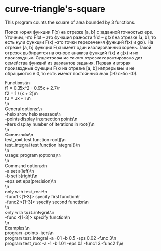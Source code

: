 # curve-triangle's-square
This program counts the square of area bounded by 3 functions.  

Поиск корня функции F(x) на отрезке [a, b] с заданной точностью eps.
Уточним, что F(x) – это функция разности f(x) – g(x))на отрезке [a, b], то есть
нули функции F(x) –это точки пересечения функций f(x) и g(x). На отрезке [a,
b] функция F(x) имеет один изолированный корень. Такой отрезок
выбирается на основе анализа функций f(x) и g(x) и их производных.
Существование такого отрезка гарантировано для семейства функций из
вариантов задания. Первая и вторая производные функции F(x) на отрезке
[a, b] непрерывны и не обращаются в 0, то есть имеют постоянный знак (>0
либо <0).

Functions:\n\
    f1 = 0.35x^2 - 0.95x + 2.7\n\
    f2 = 1 / (x + 2)\n\
    f3 = 3x + 1\n\
\n\
General options:\n\
    -help                show help message\n\
    -points              display intersection points\n\
    -iters               display number of iterations in root()\n\
\n\
Commands:\n\
    test_root            test function root()\n\
    test_integral        test function integral()\n\
\n\
    Usage: program <command> [options]\n\
\n\
Command options:\n\
    -a <value>           set a(left)\n\
    -b <value>           set b(right)\n\
    -eps <value>         set eps(precision)\n\
\n\
    only with test_root:\n\
        -func1 <[1-3]>   specify first function\n\
        -func2 <[1-3]>   specify second function\n\
\n\
    only with test_integral:\n\
        -func <[1-3]>    specify function\n\
\n\
Examples:\n\
    program -points -iters\n\
    program test_integral -a -0.1 -b 0.5 -eps 0.02 -func 3\n\
    program test_root -a -1 -b 1.01 -eps 0.1 -func1 3 -func2 1\n\
